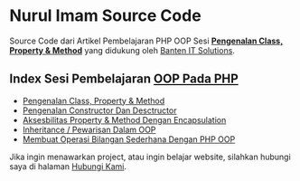 # Nurul Imam Source Code

Source Code dari Artikel Pembelajaran PHP OOP Sesi [**Pengenalan Class, Property & Method**](http://www.nurulimam.com/2014/10/mengenal-class-property-dan-method.html) yang didukung oleh [Banten IT Solutions](http://www.banten-it.com).

## Index Sesi Pembelajaran [OOP Pada PHP](http://www.nurulimam.com/2014/10/belajar-php-oop-object-oriented-programming-pemula.html)

* [Pengenalan Class, Property & Method](http://www.nurulimam.com/2014/10/mengenal-class-property-dan-method.html)
* [Pengenalan Constructor Dan Desctructor](http://www.nurulimam.com/2014/10/mengenal-constructors-destructors.html)
* [Aksesbilitas Property & Method Dengan Encapsulation](http://www.nurulimam.com/2014/10/aksesbilitas-property-dengan-encapsulation.html)
* [Inheritance / Pewarisan Dalam OOP](http://www.nurulimam.com/2014/10/inheritance-pewarisan-dalam-oop.html)
* [Membuat Operasi Bilangan Sederhana Dengan PHP OOP](http://www.nurulimam.com/2014/10/latihan-membuat-operasi-bilangan-dengan-oop.html)

Jika ingin menawarkan project, atau ingin belajar website, silahkan hubungi saya di halaman [Hubungi Kami](http://www.nurulimam.com/hubungi).